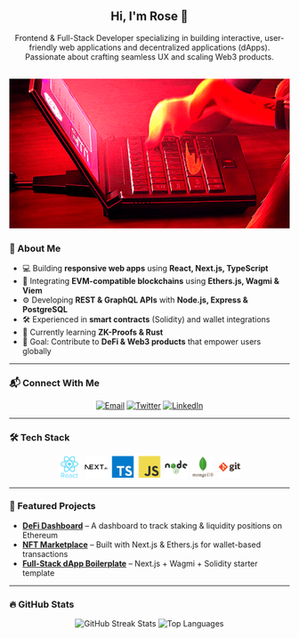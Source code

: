 
<h2 align="center">Hi, I'm Rose 👋</h2>
<p align="center">
Frontend & Full-Stack Developer specializing in building interactive, user-friendly web applications and decentralized applications (dApps). 
Passionate about crafting seamless UX and scaling Web3 products.
</p>

<br />
<div align="center"> <img src="https://github.com/ro61zzy/ro61zzy/blob/main/tarantulacando.webp" /> </div>


### 🚀 About Me  
- 💻 Building **responsive web apps** using **React, Next.js, TypeScript**  
- 🔗 Integrating **EVM-compatible blockchains** using **Ethers.js, Wagmi & Viem**  
- ⚙ Developing **REST & GraphQL APIs** with **Node.js, Express & PostgreSQL**  
- 🛠 Experienced in **smart contracts** (Solidity) and wallet integrations  
- 🌱 Currently learning **ZK-Proofs & Rust**  
- 🎯 Goal: Contribute to **DeFi & Web3 products** that empower users globally  

---

### 📬 Connect With Me  
<p align="center">
  <a href="mailto:rosekaremeri@gmail.com"><img alt="Email" src="https://img.shields.io/badge/Email-rosekaremeri%40gmail.com-blue?style=flat-square&logo=gmail"></a>
  <a href="https://twitter.com/rosewachukak"><img alt="Twitter" src="https://img.shields.io/badge/Twitter-1DA1F2?style=flat-square&logo=twitter&logoColor=white"></a>
  <a href="https://www.linkedin.com/in/rose-wachuka-6086861b1/"><img alt="LinkedIn" src="https://img.shields.io/badge/LinkedIn-0077B5?style=flat-square&logo=linkedin&logoColor=white"></a>
</p>

---

### 🛠 Tech Stack  
<p align="center">
<img src="https://github.com/devicons/devicon/blob/master/icons/react/react-original-wordmark.svg" width="40" height="40"/>&nbsp;
<img src="https://github.com/devicons/devicon/blob/master/icons/nextjs/nextjs-original-wordmark.svg" width="40" height="40"/>&nbsp;
<img src="https://github.com/devicons/devicon/blob/master/icons/typescript/typescript-original.svg" width="40" height="40"/>&nbsp;
<img src="https://github.com/devicons/devicon/blob/master/icons/javascript/javascript-original.svg" width="40" height="40"/>&nbsp;
<img src="https://github.com/devicons/devicon/blob/master/icons/nodejs/nodejs-original-wordmark.svg" width="40" height="40"/>&nbsp;
<img src="https://github.com/devicons/devicon/blob/master/icons/mongodb/mongodb-original-wordmark.svg" width="40" height="40"/>&nbsp;
<img src="https://github.com/devicons/devicon/blob/master/icons/git/git-original-wordmark.svg" width="40" height="40"/>
</p>

---

### 📌 Featured Projects  
- [**DeFi Dashboard**](#) – A dashboard to track staking & liquidity positions on Ethereum  
- [**NFT Marketplace**](#) – Built with Next.js & Ethers.js for wallet-based transactions  
- [**Full-Stack dApp Boilerplate**](#) – Next.js + Wagmi + Solidity starter template  

---

### 🔥 GitHub Stats  
<p align="center">
<img src="http://github-readme-streak-stats.herokuapp.com?user=ro61zzy&theme=dark&date_format=j%20M%5B%20Y%5D" alt="GitHub Streak Stats" />
<img src="https://github-readme-stats.vercel.app/api/top-langs/?username=ro61zzy&layout=compact&theme=vision-friendly-dark" alt="Top Languages" />
</p>
